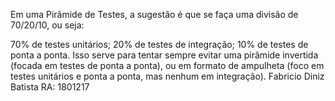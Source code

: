 Em uma Pirâmide de Testes, a sugestão é que se faça uma divisão de 70/20/10, ou seja:

70% de testes unitários;
20% de testes de integração;
10% de testes de ponta a ponta.
Isso serve para tentar sempre evitar uma pirâmide invertida (focada em testes de ponta a ponta),
ou em formato de ampulheta (foco em testes unitários e ponta a ponta, mas nenhum em integração).
Fabricio Diniz Batista RA: 1801217
